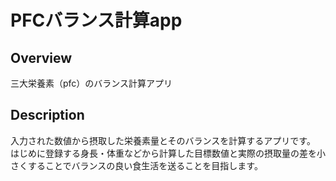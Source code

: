 # PFCバランス計算app

## Overview
三大栄養素（pfc）のバランス計算アプリ

## Description
入力された数値から摂取した栄養素量とそのバランスを計算するアプリです。
はじめに登録する身長・体重などから計算した目標数値と実際の摂取量の差を小さくすることでバランスの良い食生活を送ることを目指します。
